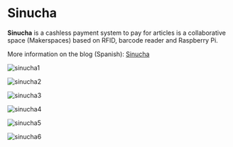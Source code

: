 Sinucha
===================

**Sinucha**  is a cashless payment system to pay for articles is a collaborative space (Makerspaces) based on RFID, barcode reader and Raspberry Pi.

More information on the blog (Spanish): [Sinucha](https://sinucha.wordpress.com)

![sinucha1](https://sinucha.files.wordpress.com/2017/04/img_20170402_214857.jpg)

![sinucha2](https://sinucha.files.wordpress.com/2017/04/img_20170404_162312.jpg)


![sinucha3](https://sinucha.files.wordpress.com/2017/04/base_de_datos_sinucha_v2.jpg)

![sinucha4](https://sinucha.files.wordpress.com/2017/04/esquema-proyecto.jpg)

![sinucha5](https://sinucha.files.wordpress.com/2017/04/captura-de-pantalla-2017-04-08-a-las-12-54-08.png)

![sinucha6](https://sinucha.files.wordpress.com/2017/04/captura-de-pantalla-2017-04-08-a-las-12-55-48.png)